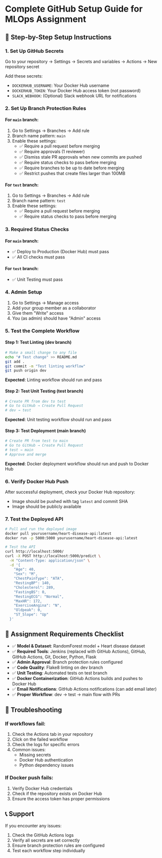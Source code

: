 # Complete GitHub Setup Guide for MLOps Assignment

## 🚀 Step-by-Step Setup Instructions

### 1. **Set Up GitHub Secrets**

Go to your repository → Settings → Secrets and variables → Actions → New repository secret

Add these secrets:
- `DOCKERHUB_USERNAME`: Your Docker Hub username
- `DOCKERHUB_TOKEN`: Your Docker Hub access token (not password)
- `SLACK_WEBHOOK`: (Optional) Slack webhook URL for notifications

### 2. **Set Up Branch Protection Rules**

#### For `main` branch:
1. Go to Settings → Branches → Add rule
2. Branch name pattern: `main`
3. Enable these settings:
   - ✅ Require a pull request before merging
   - ✅ Require approvals (1 reviewer)
   - ✅ Dismiss stale PR approvals when new commits are pushed
   - ✅ Require status checks to pass before merging
   - ✅ Require branches to be up to date before merging
   - ✅ Restrict pushes that create files larger than 100MB

#### For `test` branch:
1. Go to Settings → Branches → Add rule
2. Branch name pattern: `test`
3. Enable these settings:
   - ✅ Require a pull request before merging
   - ✅ Require status checks to pass before merging

### 3. **Required Status Checks**

#### For `main` branch:
- ✅ Deploy to Production (Docker Hub) must pass
- ✅ All CI checks must pass

#### For `test` branch:
- ✅ Unit Testing must pass

### 4. **Admin Setup**

1. Go to Settings → Manage access
2. Add your group member as a collaborator
3. Give them "Write" access
4. You (as admin) should have "Admin" access

### 5. **Test the Complete Workflow**

#### Step 1: Test Linting (dev branch)
```bash
# Make a small change to any file
echo "# Test change" >> README.md
git add .
git commit -m "Test linting workflow"
git push origin dev
```
**Expected**: Linting workflow should run and pass

#### Step 2: Test Unit Testing (test branch)
```bash
# Create PR from dev to test
# Go to GitHub → Create Pull Request
# dev → test
```
**Expected**: Unit testing workflow should run and pass

#### Step 3: Test Deployment (main branch)
```bash
# Create PR from test to main
# Go to GitHub → Create Pull Request
# test → main
# Approve and merge
```
**Expected**: Docker deployment workflow should run and push to Docker Hub

### 6. **Verify Docker Hub Push**

After successful deployment, check your Docker Hub repository:
- Image should be pushed with tag `latest` and commit SHA
- Image should be publicly available

### 7. **Test the Deployed API**

```bash
# Pull and run the deployed image
docker pull yourusername/heart-disease-api:latest
docker run -p 5000:5000 yourusername/heart-disease-api:latest

# Test the API
curl http://localhost:5000/
curl -X POST http://localhost:5000/predict \
  -H "Content-Type: application/json" \
  -d '{
    "Age": 40,
    "Sex": "M",
    "ChestPainType": "ATA",
    "RestingBP": 140,
    "Cholesterol": 289,
    "FastingBS": 0,
    "RestingECG": "Normal",
    "MaxHR": 172,
    "ExerciseAngina": "N",
    "Oldpeak": 0,
    "ST_Slope": "Up"
  }'
```

## 🎯 **Assignment Requirements Checklist**

- ✅ **Model & Dataset**: RandomForest model + Heart disease dataset
- ✅ **Required Tools**: Jenkins (replaced with GitHub Actions), GitHub, GitHub Actions, Git, Docker, Python, Flask
- ✅ **Admin Approval**: Branch protection rules configured
- ✅ **Code Quality**: Flake8 linting on dev branch
- ✅ **Unit Testing**: Automated tests on test branch
- ✅ **Docker Containerization**: GitHub Actions builds and pushes to Docker Hub
- ✅ **Email Notifications**: GitHub Actions notifications (can add email later)
- ✅ **Proper Workflow**: dev → test → main flow with PRs

## 🔧 **Troubleshooting**

### If workflows fail:
1. Check the Actions tab in your repository
2. Click on the failed workflow
3. Check the logs for specific errors
4. Common issues:
   - Missing secrets
   - Docker Hub authentication
   - Python dependency issues

### If Docker push fails:
1. Verify Docker Hub credentials
2. Check if the repository exists on Docker Hub
3. Ensure the access token has proper permissions

## 📞 **Support**

If you encounter any issues:
1. Check the GitHub Actions logs
2. Verify all secrets are set correctly
3. Ensure branch protection rules are configured
4. Test each workflow step individually
